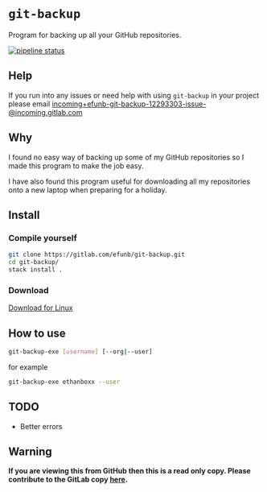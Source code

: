 # `git-backup`
Program for backing up all your GitHub repositories.

[![pipeline status](https://gitlab.com/efunb/git-backup/badges/master/pipeline.svg)](https://gitlab.com/efunb/read_input/commits/stable)

## Help

If you run into any issues or need help with using `git-backup` in your project please email [incoming+efunb-git-backup-12293303-issue-@incoming.gitlab.com](incoming+efunb-git-backup-12293303-issue-@incoming.gitlab.com)

## Why

I found no easy way of backing up some of my GitHub repositories so I made this program to make the job easy.

I have also found this program useful for downloading all my repositories onto a new laptop when preparing for a holiday.

## Install
### Compile yourself

```sh
git clone https://gitlab.com/efunb/git-backup.git
cd git-backup/
stack install .
```

### Download

[Download for Linux](https://gitlab.com/efunb/git-backup/-/jobs/artifacts/master/raw/files/git-backup-exe?job=linux-optimized)

## How to use

```sh
git-backup-exe [username] [--org|--user]
```
for example
```sh
git-backup-exe ethanboxx --user
```

## TODO

- Better errors

## **Warning**

**If you are viewing this from GitHub then this is a read only copy. Please contribute to the GitLab copy [here](https://gitlab.com/efunb/git-backup).**